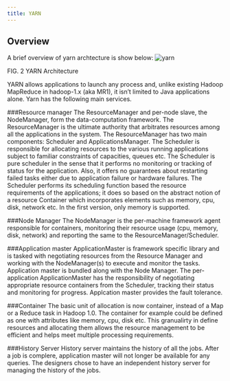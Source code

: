 ```yaml
---
title: YARN
---
```


Overview
-------

A brief overview of yarn archtecture is show below:
![yarn](/images/yarn-architecture.png)

FIG. 2  YARN Architecture

YARN allows applications to launch any process and, unlike existing Hadoop MapReduce in hadoop-1.x (aka MR1), it isn’t limited to Java applications alone. Yarn has the following main services.

###Resource manager
The ResourceManager and per-node slave, the NodeManager, form the data-computation framework. The ResourceManager is the ultimate authority that arbitrates resources among all the applications in the system.
The ResourceManager has two main components: Scheduler and ApplicationsManager.
The Scheduler is responsible for allocating resources to the various running applications subject to familiar constraints of 
capacities, queues etc. 
The Scheduler is pure scheduler in the sense that it performs no monitoring or tracking of status for the application. 
Also, it offers no guarantees about restarting failed tasks either due to application failure or hardware failures.
The Scheduler performs its scheduling function based the resource requirements of the applications; it does so based on the abstract notion of a resource Container which incorporates elements such as memory, cpu, disk, network etc. In the first version, only memory is supported.

###Node Manager
The NodeManager is the per-machine framework agent responsible for containers, monitoring their resource usage (cpu, memory, disk, network) and reporting the same to the ResourceManager/Scheduler.

###Application master
ApplicationMaster is framework specific library and is tasked with negotiating resources from the Resource Manager and working with the NodeManager(s) to execute and monitor the tasks. Application master is bundled along with the Node Manager. The per-application ApplicationMaster has the responsibility of negotiating appropriate resource containers from the Scheduler, tracking their status and monitoring for progress. Applcation master provides the fault tolerance.

###Container
The basic unit of allocation is now container, instead of a Map or a Reduce task in Hadoop 1.0. The container for example could be defined as one with attributes like memory, cpu, disk etc.
This granualirty in define resources and allocating them allows the resource management to be efficient and helps meet multiple processing requirements.

###History Server
History server maintains the history of all the jobs. After a job is complere, application master will not longer be available for any queries. The designers chose to have an independent history server for managing the history of the jobs.


